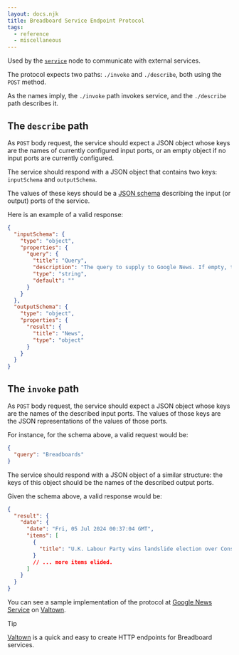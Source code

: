```yaml
---
layout: docs.njk
title: Breadboard Service Endpoint Protocol
tags:
  - reference
  - miscellaneous
---
```


Used by the [`service`](/breadboard/docs/kits/core/#the-service-node) node to communicate with external services.

The protocol expects two paths: `./invoke` and `./describe`, both using the `POST` method.

As the names imply, the `./invoke` path invokes service, and the `./describe` path describes it.

## The `describe` path

As `POST` body request, the service should expect a JSON object whose keys are the names of currently configured input ports, or an empty object if no input ports are currently configured.

The service should respond with a JSON object that contains two keys: `inputSchema` and `outputSchema`.

The values of these keys should be a [JSON schema](https://json-schema.org/) describing the input (or output) ports of the service.

Here is an example of a valid response:

```json
{
  "inputSchema": {
    "type": "object",
    "properties": {
      "query": {
        "title": "Query",
        "description": "The query to supply to Google News. If empty, tops news stories will be returned.",
        "type": "string",
        "default": ""
      }
    }
  },
  "outputSchema": {
    "type": "object",
    "properties": {
      "result": {
        "title": "News",
        "type": "object"
      }
    }
  }
}
```

## The `invoke` path

As `POST` body request, the service should expect a JSON object whose keys are the names of the described input ports. The values of those keys are the JSON representations of the values of those ports.

For instance, for the schema above, a valid request would be:

```json
{
  "query": "Breadboards"
}
```

The service should respond with a JSON object of a similar structure: the keys of this object should be the names of the described output ports.

Given the schema above, a valid response would be:

```json
{
  "result": {
    "date": {
      "date": "Fri, 05 Jul 2024 00:37:04 GMT",
      "items": [
        {
          "title": "U.K. Labour Party wins landslide election over Conservatives: exit poll"
        }
        // ... more items elided.
      ]
    }
  }
}
```

You can see a sample implementation of the protocol at [Google News Service](https://www.val.town/v/dglazkov/googlenews) on [Valtown](https://val.town).

> [!TIP]
>
> [Valtown](https://val.town) is a quick and easy to create HTTP endpoints for Breadboard services.
